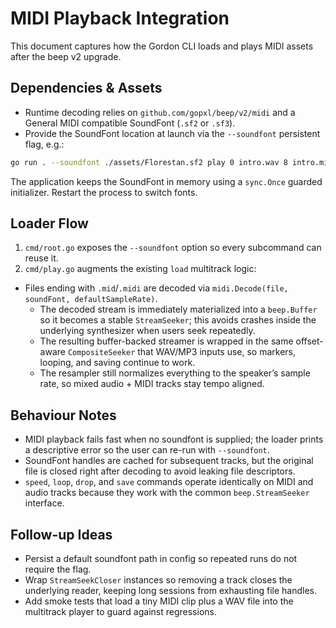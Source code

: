 # MIDI Playback Integration

This document captures how the Gordon CLI loads and plays MIDI assets after the
beep v2 upgrade.

## Dependencies & Assets

- Runtime decoding relies on `github.com/gopxl/beep/v2/midi` and a General MIDI
  compatible SoundFont (`.sf2` or `.sf3`).  
- Provide the SoundFont location at launch via the `--soundfont` persistent
  flag, e.g.:

```bash
go run . --soundfont ./assets/Florestan.sf2 play 0 intro.wav 8 intro.mid
```

The application keeps the SoundFont in memory using a `sync.Once` guarded
initializer. Restart the process to switch fonts.

## Loader Flow

1. `cmd/root.go` exposes the `--soundfont` option so every subcommand can reuse
   it.  
2. `cmd/play.go` augments the existing `load` multitrack logic:
- Files ending with `.mid`/`.midi` are decoded via
     `midi.Decode(file, soundFont, defaultSampleRate)`.
   - The decoded stream is immediately materialized into a `beep.Buffer` so it
     becomes a stable `StreamSeeker`; this avoids crashes inside the underlying
     synthesizer when users seek repeatedly.
   - The resulting buffer-backed streamer is wrapped in the same offset-aware
     `CompositeSeeker` that WAV/MP3 inputs use, so markers, looping, and saving
     continue to work.
   - The resampler still normalizes everything to the speaker’s sample rate, so
     mixed audio + MIDI tracks stay tempo aligned.

## Behaviour Notes

- MIDI playback fails fast when no soundfont is supplied; the loader prints a
  descriptive error so the user can re-run with `--soundfont`.  
- SoundFont handles are cached for subsequent tracks, but the original file is
  closed right after decoding to avoid leaking file descriptors.  
- `speed`, `loop`, `drop`, and `save` commands operate identically on MIDI and
  audio tracks because they work with the common `beep.StreamSeeker` interface.

## Follow-up Ideas

- Persist a default soundfont path in config so repeated runs do not require the
  flag.  
- Wrap `StreamSeekCloser` instances so removing a track closes the underlying
  reader, keeping long sessions from exhausting file handles.  
- Add smoke tests that load a tiny MIDI clip plus a WAV file into the
  multitrack player to guard against regressions.
